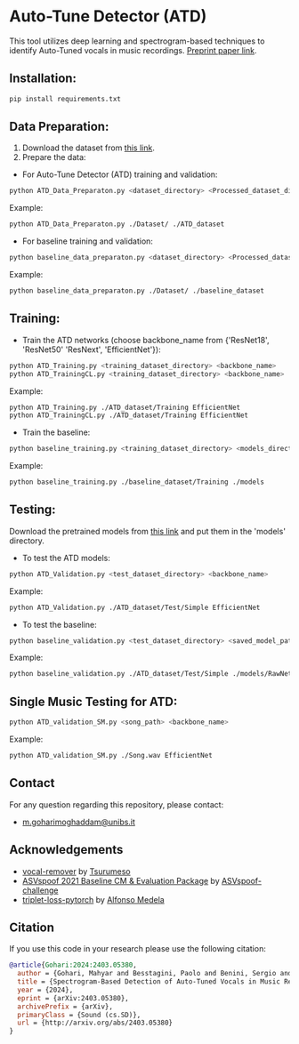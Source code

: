 # Auto-Tune Detector (ATD)

This tool utilizes deep learning and spectrogram-based techniques to identify Auto-Tuned vocals in music recordings. [Preprint paper link](http://arxiv.org/abs/2403.05380).


## Installation:

```bash
pip install requirements.txt
```

## Data Preparation:

1. Download the dataset from [this link](https://doi.org/10.5281/zenodo.10695885).
2. Prepare the data:
- For Auto-Tune Detector (ATD) training and validation:

```bash
python ATD_Data_Preparaton.py <dataset_directory> <Processed_dataset_dir> 
```

   Example:
```bash
python ATD_Data_Preparaton.py ./Dataset/ ./ATD_dataset 
```

   - For baseline training and validation:

```bash
python baseline_data_preparaton.py <dataset_directory> <Processed_dataset_dir>
```

   Example:
```bash
python baseline_data_preparaton.py ./Dataset/ ./baseline_dataset 
```

## Training:

- Train the ATD networks (choose backbone_name from {'ResNet18', 'ResNet50' 'ResNext', 'EfficientNet'}):

```bash
python ATD_Training.py <training_dataset_directory> <backbone_name>
python ATD_TrainingCL.py <training_dataset_directory> <backbone_name> 
```

   Example:
```bash
python ATD_Training.py ./ATD_dataset/Training EfficientNet 
python ATD_TrainingCL.py ./ATD_dataset/Training EfficientNet 
```

- Train the baseline:

```bash
python baseline_training.py <training_dataset_directory> <models_directory> 
```

   Example:
```bash
python baseline_training.py ./baseline_dataset/Training ./models 
```

## Testing:
Download the pretrained models from [this link](https://drive.google.com/file/d/1SpqwZgKKY5zIflhD-e5QfT0ZG1ZIGuv1/view?usp=sharing) and put them in the 'models' directory.

- To test the ATD models:

```bash
python ATD_Validation.py <test_dataset_directory> <backbone_name>
```

   Example:
```bash
python ATD_Validation.py ./ATD_dataset/Test/Simple EfficientNet 
```

- To test the baseline:

```bash
python baseline_validation.py <test_dataset_directory> <saved_model_path>
```

   Example:
```bash
python baseline_validation.py ./ATD_dataset/Test/Simple ./models/RawNet.pth 
```

## Single Music Testing for ATD:

```bash
python ATD_validation_SM.py <song_path> <backbone_name>
```

   Example:
```bash
python ATD_validation_SM.py ./Song.wav EfficientNet
```

## Contact

For any question regarding this repository, please contact:
- m.goharimoghaddam@unibs.it

## Acknowledgements

- [vocal-remover](https://github.com/tsurumeso/vocal-remover) by [Tsurumeso](https://github.com/tsurumeso)
- [ASVspoof 2021 Baseline CM & Evaluation Package](https://github.com/asvspoof-challenge/2021) by [ASVspoof-challenge](https://github.com/asvspoof-challenge)
- [triplet-loss-pytorch](https://github.com/alfonmedela/triplet-loss-pytorch) by [Alfonso Medela](https://github.com/alfonmedela)

## Citation

If you use this code in your research please use the following citation:

```bibtex
@article{Gohari:2024:2403.05380,
  author = {Gohari, Mahyar and Besstagini, Paolo and Benini, Sergio and Adami, Nicola},
  title = {Spectrogram-Based Detection of Auto-Tuned Vocals in Music Recordings},
  year = {2024},
  eprint = {arXiv:2403.05380},
  archivePrefix = {arXiv},
  primaryClass = {Sound (cs.SD)},
  url = {http://arxiv.org/abs/2403.05380}
}
```
